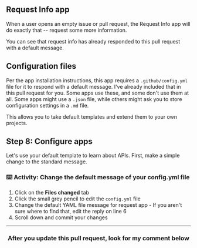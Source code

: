 ## Request Info app
When a user opens an empty issue or pull request, the Request Info app will do exactly that -- request some more information.

You can see that request info has already responded to this pull request with a default message.

## Configuration files
Per the app installation instructions, this app requires a `.github/config.yml` file for it to respond with a default message. I've already included that in this pull request for you. Some apps use these, and some don't use them at all. Some apps might use a `.json` file, while others might ask you to store configuration settings in a `.md` file.

This allows you to take default templates and extend them to your own projects.

## Step 8: Configure apps

Let's use your default template to learn about APIs. First, make a simple change to the standard message.

### :keyboard: Activity: Change the default message of your config.yml file
  1. Click on the **Files changed** tab
  1. Click the small grey pencil to edit the `config.yml` file
  1. Change the default YAML file message for request app
    - If you aren't sure where to find that, edit the reply on line 6
  1. Scroll down and commit your changes

<hr>
<h3 align="center">After you update this pull request, look for my comment below</h3>
